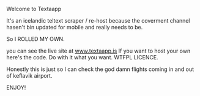 Welcome to Textaapp

It's an icelandic teltext scraper / re-host because the coverment channel hasen't bin updated for mobile
and really needs to be.

So I ROLLED MY OWN.

you can see the live site at www.textaapp.is
If you want to host your own here's the code. Do with it what you want.
 WTFPL LICENCE.
 
Honestly this is just so I can check the god damn flights coming in and out of keflavik airport.

ENJOY!

